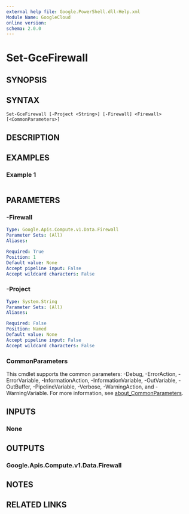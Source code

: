 ```yaml
---
external help file: Google.PowerShell.dll-Help.xml
Module Name: GoogleCloud
online version:
schema: 2.0.0
---
```


# Set-GceFirewall

## SYNOPSIS


## SYNTAX

```
Set-GceFirewall [-Project <String>] [-Firewall] <Firewall> [<CommonParameters>]
```

## DESCRIPTION


## EXAMPLES

### Example 1
```powershell

```



## PARAMETERS

### -Firewall


```yaml
Type: Google.Apis.Compute.v1.Data.Firewall
Parameter Sets: (All)
Aliases:

Required: True
Position: 1
Default value: None
Accept pipeline input: False
Accept wildcard characters: False
```

### -Project


```yaml
Type: System.String
Parameter Sets: (All)
Aliases:

Required: False
Position: Named
Default value: None
Accept pipeline input: False
Accept wildcard characters: False
```

### CommonParameters
This cmdlet supports the common parameters: -Debug, -ErrorAction, -ErrorVariable, -InformationAction, -InformationVariable, -OutVariable, -OutBuffer, -PipelineVariable, -Verbose, -WarningAction, and -WarningVariable. For more information, see [about_CommonParameters](http://go.microsoft.com/fwlink/?LinkID=113216).

## INPUTS

### None

## OUTPUTS

### Google.Apis.Compute.v1.Data.Firewall

## NOTES

## RELATED LINKS
